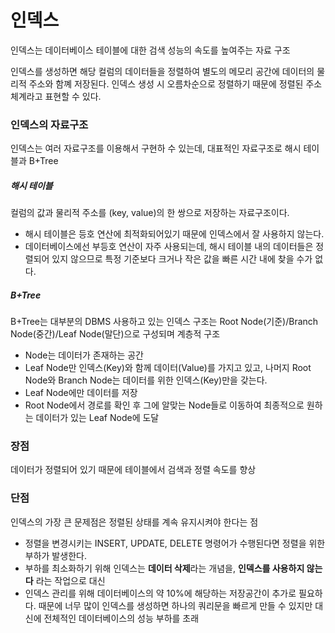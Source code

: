 # 인덱스

인덱스는 데이터베이스 테이블에 대한 검색 성능의 속도를 높여주는 자료 구조

인덱스를 생성하면 해당 컬럼의 데이터들을 정렬하여 별도의 메모리 공간에 데이터의 물리적 주소와 함꼐 저장된다. 
인덱스 생성 시 오름차순으로 정렬하기 때문에 정렬된 주소체계라고 표현할 수 있다.

### 인덱스의 자료구조
인덱스는 여러 자료구조를 이용해서 구현하 수 있는데, 대표적인 자료구조로 해시 테이블과 B+Tree

##### 해시 테이블


컬럼의 값과 물리적 주소를 (key, value)의 한 쌍으로 저장하는 자료구조이다. 
- 해시 테이블은 등호 연산에 최적화되어있기 때문에 인덱스에서 잘 사용하지 않는다.
- 데이터베이스에선 부등호 연산이 자주 사용되는데, 해시 테이블 내의 데이터들은 정렬되어 있지 않으므로 특정 기준보다 크거나 작은 값을 빠른 시간 내에 찾을 수가 없다.

##### B+Tree


B+Tree는 대부분의 DBMS 사용하고 있는 인덱스
구조는 Root Node(기준)/Branch Node(중간)/Leaf Node(말단)으로 구성되며 계층적 구조

- Node는 데이터가 존재하는 공간
- Leaf Node만 인덱스(Key)와 함께 데이터(Value)를 가지고 있고, 나머지 Root Node와 Branch Node는 데이터를 위한 인덱스(Key)만을 갖는다.
- Leaf Node에만 데이터를 저장
- Root Node에서 경로를 확인 후 그에 알맞는 Node들로 이동하여 최종적으로 원하는 데이터가 있는 Leaf Node에 도달

### 장점

데이터가 정렬되어 있기 때문에 테이블에서 검색과 정렬 속도를 향상

### 단점
인덱스의 가장 큰 문제점은 정렬된 상태를 계속 유지시켜야 한다는 점
- 정렬을 변경시키는 INSERT, UPDATE, DELETE 명령어가 수행된다면 정렬을 위한 부하가 발생한다.
- 부하를 최소화하기 위해 인덱스는 **데이터 삭제**라는 개념을, **인덱스를 사용하지 않는다** 라는 작업으로 대신
- 인덱스 관리를 위해 데이터베이스의 약 10%에 해당하는 저장공간이 추가로 필요하다. 때문에 너무 많이 인덱스를 생성하면 하나의 쿼리문을 빠르게 만들 수 있지만 대신에 전체적인 데이터베이스의 성능 부하를 초래